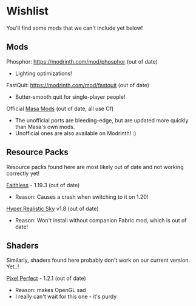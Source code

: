 # Wishlist

You'll find some mods that we can't include yet below!

## Mods

Phosphor: https://modrinth.com/mod/phosphor (out of date)
- Lighting optimizations!

FastQuit: https://modrinth.com/mod/fastquit (out of date)
- Butter-smooth quit for single-player people!

Official [Masa Mods](https://modrinth.com/modpack/kosmolot-unofficial-masa-mods/version/1.20+ksm.3) (out of date, all use Cf)
- The unofficial ports are bleeding-edge, but are updated more quickly than Masa's own mods.
- Unofficial ones are also available on Modrinth! :)

## Resource Packs

Resource packs found here are most likely out of date and not working correctly yet!

[Faithless](https://modrinth.com/resourcepack/faithless/gallery) - 1.19.3 (out of date)
- Reason: Causes a crash when switching to it on 1.20! 

[Hyper Realistic Sky](https://modrinth.com/resourcepack/hyper-realistic-sky) v1.8 (out of date)
- Reason: Won't install without companion Fabric mod, which is out of date! 

## Shaders

Similarly, shaders found here probably don't work on our current version. Yet..!

[Pixel Perfect](https://modrinth.com/shader/pixel-perfect/gallery) - 1.2.1 (out of date)
- Reason: makes OpenGL sad
- I really can't wait for this one - it's purdy
